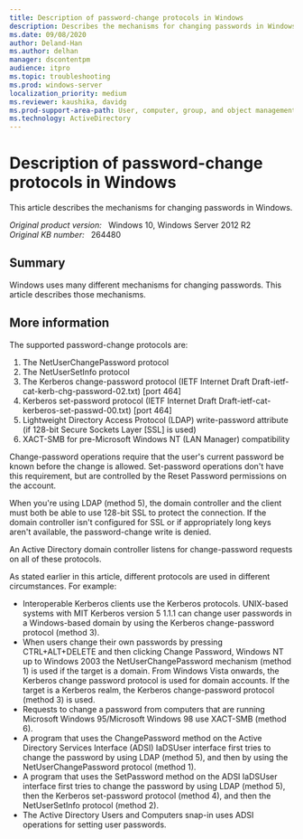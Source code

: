 ```yaml
---
title: Description of password-change protocols in Windows
description: Describes the mechanisms for changing passwords in Windows.
ms.date: 09/08/2020
author: Deland-Han
ms.author: delhan
manager: dscontentpm
audience: itpro
ms.topic: troubleshooting
ms.prod: windows-server
localization_priority: medium
ms.reviewer: kaushika, davidg
ms.prod-support-area-path: User, computer, group, and object management
ms.technology: ActiveDirectory
---
```

# Description of password-change protocols in Windows

This article describes the mechanisms for changing passwords in Windows.

_Original product version:_ &nbsp; Windows 10, Windows Server 2012 R2  
_Original KB number:_ &nbsp; 264480

## Summary

Windows uses many different mechanisms for changing passwords. This article describes those mechanisms.

## More information

The supported password-change protocols are:  

1. The NetUserChangePassword protocol
2. The NetUserSetInfo protocol
3. The Kerberos change-password protocol (IETF Internet Draft Draft-ietf-cat-kerb-chg-password-02.txt) [port 464]
4. Kerberos set-password protocol (IETF Internet Draft Draft-ietf-cat-kerberos-set-passwd-00.txt) [port 464]
5. Lightweight Directory Access Protocol (LDAP) write-password attribute (if 128-bit Secure Sockets Layer [SSL] is used)
6. XACT-SMB for pre-Microsoft Windows NT (LAN Manager) compatibility

Change-password operations require that the user's current password be known before the change is allowed. Set-password operations don't have this requirement, but are controlled by the Reset Password permissions on the account.

When you're using LDAP (method 5), the domain controller and the client must both be able to use 128-bit SSL to protect the connection. If the domain controller isn't configured for SSL or if appropriately long keys aren't available, the password-change write is denied.

An Active Directory domain controller listens for change-password requests on all of these protocols.

As stated earlier in this article, different protocols are used in different circumstances. For example:

- Interoperable Kerberos clients use the Kerberos protocols. UNIX-based systems with MIT Kerberos version 5 1.1.1 can change user passwords in a Windows-based domain by using the Kerberos change-password protocol (method 3).
- When users change their own passwords by pressing CTRL+ALT+DELETE and then clicking Change Password, Windows NT up to Windows 2003 the NetUserChangePassword mechanism (method 1) is used if the target is a domain. From Windows Vista onwards, the Kerberos change password protocol is used for domain accounts. If the target is a Kerberos realm, the Kerberos change-password protocol (method 3) is used.
- Requests to change a password from computers that are running Microsoft Windows 95/Microsoft Windows 98 use XACT-SMB (method 6).
- A program that uses the ChangePassword method on the Active Directory Services Interface (ADSI) IaDSUser interface first tries to change the password by using LDAP (method 5), and then by using the NetUserChangePassword protocol (method 1).
- A program that uses the SetPassword method on the ADSI IaDSUser interface first tries to change the password by using LDAP (method 5), then the Kerberos set-password protocol (method 4), and then the NetUserSetInfo protocol (method 2).
- The Active Directory Users and Computers snap-in uses ADSI operations for setting user passwords.
